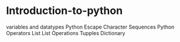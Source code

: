 # Introduction-to-python
variables and datatypes
Python Escape Character Sequences
Python Operators
List
List Operations
Tupples
Dictionary 
